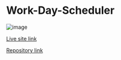 # Work-Day-Scheduler

![image](https://user-images.githubusercontent.com/77795818/112922710-f1447d80-90da-11eb-9825-a756e28c67c7.png)

[Live site link]()

[Repository link](https://github.com/InaWise/Work-Day-Scheduler/edit/main/README.md)
